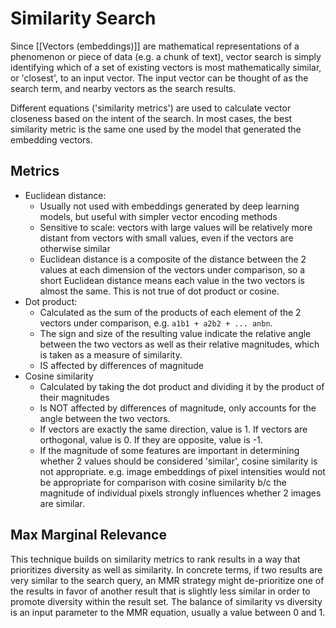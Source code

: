 # Similarity Search

Since [[Vectors (embeddings)]] are mathematical representations of a phenomenon or piece of data (e.g. a chunk of text), vector search is simply identifying which of a set of existing vectors is most mathematically similar, or 'closest', to an input vector. The input vector can be thought of as the search term, and nearby vectors as the search results.

Different equations ('similarity metrics') are used to calculate vector closeness based on the intent of the search. In most cases, the best similarity metric is the same one used by the model that generated the embedding vectors.

## Metrics
- Euclidean distance:
	- Usually not used with embeddings generated by deep learning models, but useful with simpler vector encoding methods
	- Sensitive to scale: vectors with large values will be relatively more distant from vectors with small values, even if the vectors are otherwise similar
	- Euclidean distance is a composite of the distance between the 2 values at each dimension of the vectors under comparison, so a short Euclidean distance means each value in the two vectors is almost the same. This is not true of dot product or cosine.
- Dot product:
	- Calculated as the sum of the products of each element of the 2 vectors under comparison, e.g. `a1b1 + a2b2 + ... anbn`.
	- The sign and size of the resulting value indicate the relative angle between the two vectors as well as their relative magnitudes, which is taken as a measure of similarity.
	- IS affected by differences of magnitude
- Cosine similarity
	- Calculated by taking the dot product and dividing it by the product of their magnitudes
	- Is NOT affected by differences of magnitude, only accounts for the angle between the two vectors. 
	- If vectors are exactly the same direction, value is 1. If vectors are orthogonal, value is 0. If they are opposite, value is -1.
	- If the magnitude of some features are important in determining whether 2 values should be considered 'similar', cosine similarity is not appropriate. e.g. image embeddings of pixel intensities would not be appropriate for comparison with cosine similarity b/c the magnitude of individual pixels strongly influences whether 2 images are similar.

## Max Marginal Relevance
This technique builds on similarity metrics to rank results in a way that prioritizes diversity as well as similarity. In concrete terms, if two results are very similar to the search query, an MMR strategy might de-prioritize one of the results in favor of another result that is slightly less similar in order to promote diversity within the result set. The balance of similarity vs diversity is an input parameter to the MMR equation, usually a value between 0 and 1.